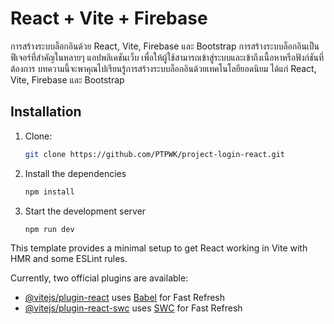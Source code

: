 # React + Vite + Firebase

การสร้างระบบล็อกอินด้วย React, Vite, Firebase และ Bootstrap
การสร้างระบบล็อกอินเป็นฟีเจอร์ที่สำคัญในหลายๆ แอปพลิเคชันเว็บ เพื่อให้ผู้ใช้สามารถเข้าสู่ระบบและเข้าถึงเนื้อหาหรือฟังก์ชันที่ต้องการ บทความนี้จะพาคุณไปเรียนรู้การสร้างระบบล็อกอินด้วยเทคโนโลยียอดนิยม ได้แก่ React, Vite, Firebase และ Bootstrap

## Installation

1. Clone:

   ```bash
   git clone https://github.com/PTPWK/project-login-react.git
2. Install the dependencies

    ```bash
   npm install
3. Start the development server
    ```bash
   npm run dev


This template provides a minimal setup to get React working in Vite with HMR and some ESLint rules.

Currently, two official plugins are available:

- [@vitejs/plugin-react](https://github.com/vitejs/vite-plugin-react/blob/main/packages/plugin-react/README.md) uses [Babel](https://babeljs.io/) for Fast Refresh
- [@vitejs/plugin-react-swc](https://github.com/vitejs/vite-plugin-react-swc) uses [SWC](https://swc.rs/) for Fast Refresh
